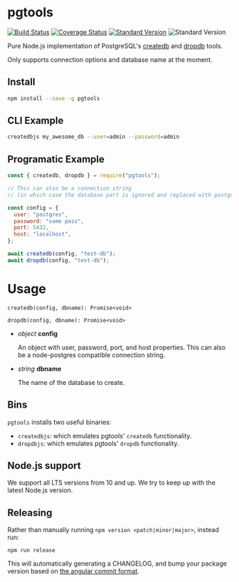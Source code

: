 # pgtools

[![Build
Status](https://github.com/olalonde/pgtools/actions/workflows/nodejs.yml/badge.svg)](https://github.com/olalonde/pgtools/actions/workflows/nodejs.yml)
[![Coverage Status](https://coveralls.io/repos/github/olalonde/pgtools/badge.svg?branch=master)](https://coveralls.io/github/olalonde/pgtools?branch=master)
[![Standard Version](https://img.shields.io/badge/release-standard%20version-brightgreen.svg)](https://github.com/conventional-changelog/standard-version)
![Standard Version](https://img.shields.io/badge/ethics-contribute%20instead%20of%20complaining-brightgreen.svg)


Pure Node.js implementation of PostgreSQL's
[createdb](https://www.postgresql.org/docs/current/app-createdb.html)
and
[dropdb](https://www.postgresql.org/docs/current/app-dropdb.html)
tools.

Only supports connection options and database name at the moment.

## Install

```bash
npm install --save -g pgtools
```

## CLI Example

```bash
createdbjs my_awesome_db --user=admin --password=admin
```

## Programatic Example

```javascript
const { createdb, dropdb } = require("pgtools");

// This can also be a connection string
// (in which case the database part is ignored and replaced with postgres)

const config = {
  user: "postgres",
  password: "some pass",
  port: 5432,
  host: "localhost",
};

await createdb(config, "test-db");
await dropdb(config, "test-db");
```

# Usage

`createdb(config, dbname): Promise<void>`

`dropdb(config, dbname): Promise<void>`

- _object_ **config**

  An object with user, password, port, and host properties. This can
  also be a node-postgres compatible connection string.

- _string_ **dbname**

  The name of the database to create.

## Bins

`pgtools` installs two useful binaries:

- `createdbjs`: which emulates pgtools' `createdb` functionality.
- `dropdbjs`: which emulates pgtools' `dropdb` functionality.

## Node.js support

We support all LTS versions from 10 and up. We try to keep up with the latest Node.js version.

## Releasing

Rather than manually running `npm version <patch|minor|major>`, instead run:

```
npm run release
```

This will automatically generating a CHANGELOG, and bump your package version
based on [the angular commit format](https://github.com/conventional-changelog/conventional-changelog-angular/blob/master/convention.md).
